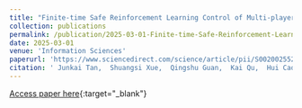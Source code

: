 ```yaml
---
title: "Finite-time Safe Reinforcement Learning Control of Multi-player Nonzero-Sum Game for Quadcopter Systems"
collection: publications
permalink: /publication/2025-03-01-Finite-time-Safe-Reinforcement-Learning-Control-of-Multi-player-Nonzero-Sum-Game-for-Quadcopter-Systems
date: 2025-03-01
venue: 'Information Sciences'
paperurl: 'https://www.sciencedirect.com/science/article/pii/S002002552500249X'
citation: ' Junkai Tan,  Shuangsi Xue,  Qingshu Guan,  Kai Qu,  Hui Cao, &quot;Finite-time Safe Reinforcement Learning Control of Multi-player Nonzero-Sum Game for Quadcopter Systems.&quot; Information Sciences, 2025.'
---
```

[Access paper here](https://www.sciencedirect.com/science/article/pii/S002002552500249X){:target="_blank"}
